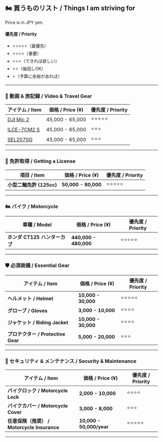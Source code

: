 ## 🏍 買うものリスト / Things I am striving for

Price is in JPY yen.

#### 優先度 / Priority
- ⭐⭐⭐⭐⭐（最優先）
- ⭐⭐⭐⭐（重要）
- ⭐⭐⭐（できれば欲しい）
- ⭐⭐（後回しOK）
- ⭐（予算に余裕があれば）

---

### **🎤 動画 & 旅記録 / Video & Travel Gear**
| アイテム / Item  | 価格 / Price (¥) | 優先度 / Priority |
|----------------|---------------|--------------|
| [DJI Mic 2][DJI_Mic_2] | 45,000 - 65,000 | ⭐⭐⭐⭐⭐ |
| [ILCE-7CM2 S][ILCE-7CM2_S] | 45,000 - 65,000 | ⭐⭐⭐ |
| [SEL2070G][SEL2070G] | 45,000 - 65,000 | ⭐⭐⭐ |

---

### **🚦 免許取得 / Getting a License**
| 項目 / Item        | 価格 / Price (¥) | 優先度 / Priority |
|-------------------|------------------|--------------|
| **小型二輪免許 (125cc)** | **50,000 - 80,000** | ⭐⭐⭐⭐⭐ |

---

### **🏍 バイク / Motorcycle**
| 車種 / Model        | 価格 / Price (¥) | 優先度 / Priority |
|-------------------|------------------|--------------|
| **ホンダ CT125 ハンターカブ** | **440,000 - 480,000** | ⭐⭐⭐⭐⭐ |

---

### **🛡️ 必須装備 / Essential Gear**
| アイテム / Item  | 価格 / Price (¥) | 優先度 / Priority |
|----------------|---------------|--------------|
| **ヘルメット / Helmet** | **10,000 - 30,000** | ⭐⭐⭐⭐⭐ |
| **グローブ / Gloves** | **3,000 - 10,000** | ⭐⭐⭐⭐ |
| **ジャケット / Riding Jacket** | **10,000 - 30,000** | ⭐⭐⭐⭐ |
| **プロテクター / Protective Gear** | **5,000 - 20,000** | ⭐⭐⭐ |

---

### **🔐 セキュリティ & メンテナンス / Security & Maintenance**
| アイテム / Item | 価格 / Price (¥) | 優先度 / Priority |
|----------------|---------------|--------------|
| **バイクロック / Motorcycle Lock** | **2,000 - 10,000** | ⭐⭐⭐⭐ |
| **バイクカバー / Motorcycle Cover** | **3,000 - 8,000** | ⭐⭐⭐ |
| **任意保険（推奨） / Motorcycle Insurance** | **10,000 - 50,000/year** | ⭐⭐⭐⭐⭐ |

---

[DJI_Mic_2]: https://www.amazon.co.jp/dp/B0CFZX734J/?coliid=I3Q8SY80QZGBVD&colid=2NQW6V853UHL6&ref_=list_c_wl_lv_ov_lig_dp_it&th=1

[ILCE-7CM2_S]: https://www.amazon.co.jp/%E3%82%BD%E3%83%8B%E3%83%BC-%E3%83%95%E3%83%AB%E3%82%B5%E3%82%A4%E3%82%BA-%E3%83%9F%E3%83%A9%E3%83%BC%E3%83%AC%E3%82%B9%E4%B8%80%E7%9C%BC%E3%82%AB%E3%83%A1%E3%83%A9-%CE%B17CII-ILCE-7CM2/dp/B0CGW8Q4JM/ref=pd_ci_mcx_mh_mcx_views_0_title?pd_rd_w=ld1JW&content-id=amzn1.sym.7133fed1-b7f0-4a9a-85e6-ec0056dbe781%3Aamzn1.symc.409c7fce-cbd2-4cf4-a6cb-824c258c8778&pf_rd_p=7133fed1-b7f0-4a9a-85e6-ec0056dbe781&pf_rd_r=CJVTTW2ZFMFY2WCV5TWY&pd_rd_wg=vPWkH&pd_rd_r=857edfa6-91b0-49ba-97c7-37139c01303d&pd_rd_i=B0CGW8Q4JM&th=1

[SEL2070G]: https://www.amazon.co.jp/%E3%82%BD%E3%83%8B%E3%83%BC-%E6%A8%99%E6%BA%96%E3%82%BA%E3%83%BC%E3%83%A0%E3%83%AC%E3%83%B3%E3%82%BA-20-70mm-%E3%83%87%E3%82%B8%E3%82%BF%E3%83%AB%E4%B8%80%E7%9C%BC%E3%82%AB%E3%83%A1%E3%83%A9%CE%B1-SEL2070G/dp/B0BSLN3X45/ref=sr_1_2?__mk_ja_JP=%E3%82%AB%E3%82%BF%E3%82%AB%E3%83%8A&crid=2QPY8F81MTG8S&dib=eyJ2IjoiMSJ9.wCYVGw2B36T4tx5HCJ-R-wOTM5aOoHeHiypw9Oobe1z6zdyQl-xMSMYaphOlImc2bEHZo5ZZJ3jJBuTDG3gB4_v2fuUeHO3y7ftbnH3iI4hkkPGWK_NJclgresAnAOApZwwYv9JMMyrFIGhxqPAxs1c_QdmRIVfL6EcJY2MrDyWjD-ydr7rOIOrYN4WoBmXkiTTeT72aB2iBuIijuCU9YEIw6PxyUloj8-ydzRuHPMc.z4Ky79aAp5itP8rcC5sQhVNFehTIdB5SS1WJlceAqyM&dib_tag=se&keywords=Sony%2BFE%2B20-70mm%2Bf%2F4%2BG&qid=1740050557&s=electronics&sprefix=sony%2Bfe%2B20-70mm%2Bf%2F4%2Bg%2Celectronics%2C192&sr=1-2&th=1